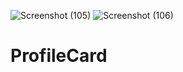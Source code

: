 ![Screenshot (105)](https://user-images.githubusercontent.com/78584267/116919179-87396e00-ac6e-11eb-9b62-1173db77785a.png)
![Screenshot (106)](https://user-images.githubusercontent.com/78584267/116919196-89033180-ac6e-11eb-9292-d4ca34909b72.png)
# ProfileCard
